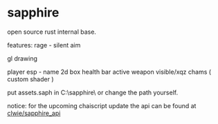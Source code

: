 # sapphire
open source rust internal base.

features: 
rage -
 silent aim

gl drawing

player esp -
 name
 2d box
 health bar
 active weapon
 visible/xqz chams ( custom shader )
 
put assets.saph in C:\sapphire\ or change the path yourself.

notice: for the upcoming chaiscript update the api can be found at [clwie/sapphire_api](https://github.com/clwie/sapphire_api)
